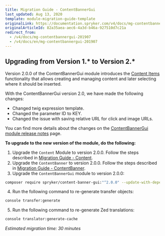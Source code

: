 ```yaml
---
title: Migration Guide - ContentBannerGui
last_updated: Aug 13, 2020
template: module-migration-guide-template
originalLink: https://documentation.spryker.com/v4/docs/mg-contentbannergui-201907
originalArticleId: 82a35aea-aec6-4a3d-b46a-927510d7c21a
redirect_from:
  - /v4/docs/mg-contentbannergui-201907
  - /v4/docs/en/mg-contentbannergui-201907
---
```


## Upgrading from Version 1.* to Version 2.*

Version 2.0.0 of the ContentBannerGui module introduces the [Content Items](https://documentation.spryker.com/v4/docs/content-items-overview-201907) functionality that allows creating and managing content and later selecting where it should be inserted.

With the ContentBannerGui version 2.0, we have made the following changes:

* Changed twig expression template.
* Changed the parameter ID to KEY.
* Changed the issue with saving relative URL for click and image URLs.

You can find more details about the changes on the [ContentBannerGui module release notes](https://github.com/spryker/content-banner-gui/releases/tag/2.0.0) page.

**To upgrade to the new version of the module, do the following:**
1. Upgrade the `Content` Module to version 2.0.0. Follow the steps described in [Migration Guide - Content](/docs/scos/dev/module-migration-guides/{{page.version}}/migration-guide-content.html).
2. Upgrade the `ContentBanner` to version 2.0.0. Follow the steps described in [Migration Guide - ContentBanner](/docs/scos/dev/module-migration-guides/{{page.version}}/migration-guide-contentbanner.html).
3. Upgrade the `ContentBannerGui` module to version 2.0.0:

```bash
composer require spryker/content-banner-gui:"^2.0.0" --update-with-dependencies
```

4. Run the following command to re-generate transfer objects:

```bash
console transfer:generate
```

5. Run the following command to re-generate Zed translations:

```bash
console translator:generate-cache
```


_Estimated migration time: 30 minutes_
 
<!-- Last review date: Jul 04, 2019 by Alexander Veselov, Yuliia Boiko-->
